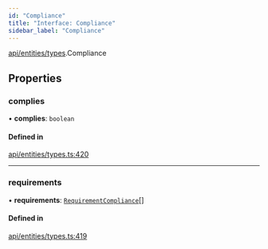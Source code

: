 ```yaml
---
id: "Compliance"
title: "Interface: Compliance"
sidebar_label: "Compliance"
---
```


[api/entities/types](../../../../../modules/API/Entities/Types/Types.md).Compliance

## Properties

### complies

• **complies**: `boolean`

#### Defined in

[api/entities/types.ts:420](https://github.com/PolymeshAssociation/polymesh-sdk/blob/b55e63737/src/api/entities/types.ts#L420)

___

### requirements

• **requirements**: [`RequirementCompliance`](../RequirementCompliance/RequirementCompliance.md)[]

#### Defined in

[api/entities/types.ts:419](https://github.com/PolymeshAssociation/polymesh-sdk/blob/b55e63737/src/api/entities/types.ts#L419)
